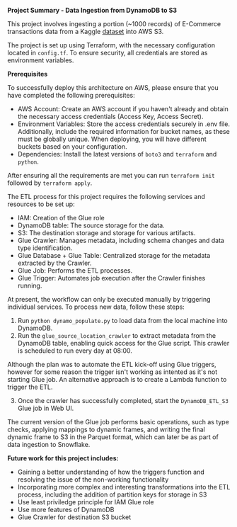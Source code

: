 **Project Summary - Data Ingestion from DynamoDB to S3**

This project involves ingesting a portion (~1000 records) of E-Commerce transactions data from a Kaggle [dataset](https://www.kaggle.com/datasets/carrie1/ecommerce-data) into AWS S3.

The project is set up using Terraform, with the necessary configuration located in `config.tf`. To ensure security, all credentials are stored as environment variables.

**Prerequisites**

To successfully deploy this architecture on AWS, please ensure that you have completed the following prerequisites:

- AWS Account: Create an AWS account if you haven't already and obtain the necessary access credentials (Access Key, Access Secret).
- Environment Variables: Store the access credentials securely in .env file. Additionally, include the required information for bucket names, as these must be globally unique. When deploying, you will have different buckets based on your configuration.
- Dependencies: Install the latest versions of `boto3` and `terraform` and `python`.

After ensuring all the requirements are met you can run `terraform init` followed by `terraform apply`.

The ETL process for this project requires the following services and resources to be set up:
-  IAM: Creation of the Glue role
- DynamoDB table: The source storage for the data.
- S3: The destination storage and storage for various artifacts.
- Glue Crawler: Manages metadata, including schema changes and data type identification.
- Glue Database + Glue Table: Centralized storage for the metadata extracted by the Crawler.
- Glue Job: Performs the ETL processes.
- Glue Trigger: Automates job execution after the Crawler finishes running.

At present, the workflow can only be executed manually by triggering individual services. To process new data, follow these steps:
1. Run `python dynamo_populate.py` to load data from the local machine into DynamoDB.
2. Run the `glue_source_location_crawler` to extract metadata from the DynamoDB table, enabling quick access for the Glue script. This crawler is scheduled to run every day at 08:00.

Although the plan was to automate the ETL kick-off using Glue triggers, however for some reason the trigger isn't working as intented as it's not starting Glue job. An alternative approach is to create a Lambda function to trigger the ETL.

3. Once the crawler has successfully completed, start the `DynamoDB_ETL_S3` Glue job in Web UI.

The current version of the Glue job performs basic operations, such as type checks, applying mappings to dynamic frames, and writing the final dynamic frame to S3 in the Parquet format, which can later be as part of data ingestion to Snowflake.

**Future work for this project includes:**
  - Gaining a better understanding of how the triggers function and resolving the issue of the non-working functionality
  - Incorporating more complex and interesting transformations into the ETL process, including the addition of partition keys for storage in S3
  - Use least priviledge principle for IAM Glue role
  - Use more features of DynamoDB
  - Glue Crawler for destination S3 bucket
